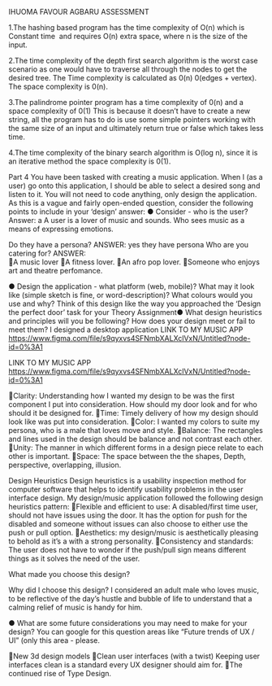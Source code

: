 IHUOMA FAVOUR AGBARU ASSESSMENT 

1.The hashing based program has the time complexity of O(n) which is Constant time  and requires O(n) extra space, where n is the size of the input.

2.The time complexity of the depth first search algorithm is the worst case scenario as one would have to traverse all through the nodes to get the desired tree. The Time complexity is calculated as 0(n) 0(edges + vertex). The space complexity is 0(n).

3.The palindrome pointer program has a time complexity of 0(n) and a space complexity of 0(1) This is because it doesn’t have to create a new string, all the program has to do is use some simple pointers working with the same size of an input and ultimately return true or false which takes less time.

4.The time complexity of the binary search algorithm is O(log n), since it is an iterative method the space complexity is 0(1).

Part 4
You have been tasked with creating a music application. When I (as a user) go onto this 
application, I should be able to select a desired song and listen to it. 
You will not need to code anything, only design the application. As this is a vague and fairly 
open-ended question, consider the following points to include in your ‘design’ answer: 
● Consider - who is the user? 
Answer: a A user is a lover of music and sounds. Who sees music as a means of expressing emotions.

Do they have a persona?
ANSWER:   yes they have persona
 Who are you catering for? 
ANSWER:  
A music lover
A fitness lover.
An afro pop lover.
Someone who enjoys art and theatre perfomance.

● Design the application - what platform (web, mobile)? What may it look like (simple 
sketch is fine, or word-description)? What colours would you use and why? Think of 
this design like the way you approached the ‘Design the perfect door’ task for your 
Theory Assignment● What design heuristics and principles will you be following? How does your design 
meet or fail to meet them? 
I designed a desktop application
LINK TO MY MUSIC APP
https://www.figma.com/file/s9qyxvs4SFNmbXALXclVxN/Untitled?node-id=0%3A1



LINK TO MY MUSIC APP
https://www.figma.com/file/s9qyxvs4SFNmbXALXclVxN/Untitled?node-id=0%3A1


Clarity: Understanding how I wanted my design to be was the first component I put into consideration. How should my door look and for who should it be designed for.
Time: Timely delivery of how my design should look like was put into consideration.
Color: I wanted my colors to suite my persona, who is a male that loves move and style.
Balance: The rectangles and lines used in the design should be balance and not contrast each other.
Unity: The manner in which different forms in a design piece relate to each other is important.
Space: The space between the the shapes, Depth, perspective, overlapping, illusion.

Design Heuristics
Design heuristics is a usability inspection method for computer software that helps to identify usability problems in the user interface design.
My design/music application followed the following design heuristics pattern:
Flexible and efficient to use: A disabled/first time user, should not have issues using the door. It has the option for push for the disabled and someone without issues can also choose to either use the push or pull option.
Aesthetics: my design/music is aesthetically pleasing to behold as it’s a with a strong personality.
Consistency and standards: The user does not have to wonder if the push/pull sign means different things as it solves the need of the user.

 What made you choose this design? 

Why did I choose this design?
I considered an adult male who loves music, to be reflective of the day’s hustle and bubble of life to understand that a calming relief of music is handy for him.

● What are some future considerations you may need to make for your design? You 
can google for this question areas like “Future trends of UX / UI” (only this area - please.

New 3d design models
Clean user interfaces (with a twist) Keeping user interfaces clean is a standard every UX designer should aim for.
The continued rise of Type Design.
